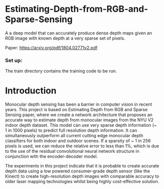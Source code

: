 # Estimating-Depth-from-RGB-and-Sparse-Sensing
A a deep model that can accurately produce dense depth maps given an RGB image with known depth at a very sparse set of pixels.

Paper: https://arxiv.org/pdf/1804.02771v2.pdf
### Set up:
The train directory contains the training code to be run.

# Introduction
Monocular depth sensing has been a barrier in computer vision in recent years. This project is based on Estimating Depth from RGB and Sparse Sensing paper, where we create a network architecture that proposes an accurate way to estimate depth from monocular images from the NYU V2 indoor depth dataset. This model can use very sparse depth information (~ 1 in 1000 pixels) to predict full resolution depth information. It can simultaneously outperform all current cutting edge monocular depth classifiers for both indoor and outdoor scenes. If a sparsity of ~ 1 in 256 pixels is used, we can reduce the relative error to less than 1%, which is due to the use of the residual convolutional neural network structure in conjunction with the encoder-decoder model.

The experiments in this project indicate that it is probable to create accurate depth data using a low powered consumer-grade depth sensor (like the Kinect) to create high-resolution depth images with comparable accuracy to older laser mapping technologies whilst being highly cost-effective solution.

